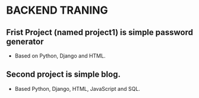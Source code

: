
# BACKEND TRANING


## Frist Project (named project1) is simple password generator
 - Based on Python, Django and HTML.

## Second project is simple blog.
 - Based Python, Django, HTML, JavaScript and SQL.